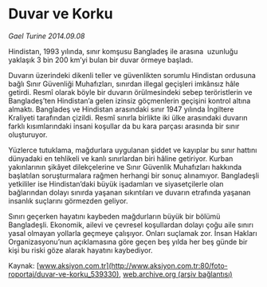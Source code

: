 # Duvar ve Korku

*Gael Turine 2014.09.08*

<div class="pNewsDetailMainContent ctx_content" itemprop="articleBody">
 <p>
  Hindistan, 1993 yılında, sınır komşusu Bangladeş ile arasına  uzunluğu yaklaşık 3 bin 200 km’yi bulan bir duvar örmeye başladı.
 </p>
 <p>
  Duvarın üzerindeki dikenli teller ve güvenlikten sorumlu Hindistan ordusuna bağlı Sınır Güvenliği Muhafızları, sınırdan illegal geçişleri imkânsız hâle getirdi. Resmî olarak böyle bir duvarın örülmesindeki sebep teröristlerin ve Bangladeş’ten Hindistan’a gelen izinsiz göçmenlerin geçişini kontrol altına almaktı. Bangladeş ve Hindistan arasındaki sınır 1947 yılında İngiltere Kraliyeti tarafından çizildi. Resmî sınırla birlikte iki ülke arasındaki duvarın farklı kısımlarındaki insani koşullar da bu kara parçası arasında bir sınır oluşturuyor.
 </p>
 <p>
  Yüzlerce tutuklama, mağdurlara uygulanan şiddet ve kayıplar bu sınır hattını dünyadaki en tehlikeli ve kanlı sınırlardan biri hâline getiriyor. Kurban yakınlarının şikâyet dilekçelerine ve Sınır Güvenlik Muhafızları hakkında başlatılan soruşturmalara rağmen herhangi bir sonuç alınamıyor. Bangladeşli yetkililer ise Hindistan’daki büyük işadamları ve siyasetçilerle olan bağlarından dolayı sınırda yaşanan sıkıntıları ve duvarın etrafında yaşanan insanlık suçlarını görmezden geliyor.
 </p>
 <p>
  Sınırı geçerken hayatını kaybeden mağdurların büyük bir bölümü Bangladeşli. Ekonomik, ailevi ve çevresel koşullardan dolayı çoğu aile sınırı yasal olmayan yollarla geçmeye çalışıyor. Onları suçlamak zor. İnsan Hakları Organizasyonu’nun açıklamasına göre geçen beş yılda her beş günde bir kişi bu riski göze alarak hayatını kaybediyor.
 </p>
</div>


Kaynak: [www.aksiyon.com.tr](http://www.aksiyon.com.tr:80/foto-roportaj/duvar-ve-korku_539330), [web.archive.org (arşiv bağlantısı)](http://web.archive.org/web/20160221061909/http://www.aksiyon.com.tr:80/foto-roportaj/duvar-ve-korku_539330)
